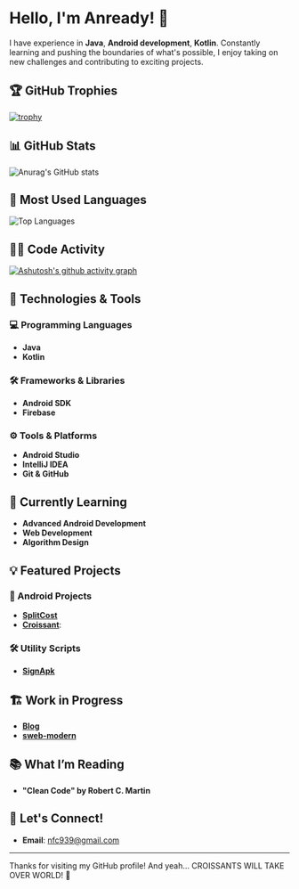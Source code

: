 # Hello, I'm Anready! 👋

I have experience in **Java**, **Android development**, **Kotlin**. Constantly learning and pushing the boundaries of what's possible, I enjoy taking on new challenges and contributing to exciting projects.

## 🏆 GitHub Trophies
[![trophy](https://github-profile-trophy.vercel.app/?username=anready&theme=onedark)](https://github.com/ryo-ma/github-profile-trophy)

## 📊 GitHub Stats
![Anurag's GitHub stats](https://github-readme-stats.vercel.app/api?username=anready&show_icons=true&theme=radical)

## 🚀 Most Used Languages
![Top Languages](https://github-readme-stats.vercel.app/api/top-langs/?username=anready&layout=compact&theme=radical)

## 🧑‍💻 Code Activity
[![Ashutosh's github activity graph](https://github-readme-activity-graph.vercel.app/graph?username=anready&theme=github)](https://github.com/ashutosh00710/github-readme-activity-graph)

## 🔧 Technologies & Tools

### 💻 Programming Languages
- **Java**
- **Kotlin**

### 🛠️ Frameworks & Libraries
- **Android SDK**
- **Firebase**

### ⚙️ Tools & Platforms
- **Android Studio**
- **IntelliJ IDEA**
- **Git & GitHub**

## 🌱 Currently Learning
- **Advanced Android Development**
- **Web Development**
- **Algorithm Design**

## 💡 Featured Projects

### 📱 Android Projects
- **[SplitCost](https://github.com/Anready/SplitCost)**
- **[Croissant](https://github.com/Anready/Croissant)**:

### 🛠️ Utility Scripts
- **[SignApk](https://github.com/Anready/SignApk)**

## 🏗️ Work in Progress
- **[Blog](https://github.com/Anready/anready.github.io)**
- **[sweb-modern](https://github.com/Anready/sweb-modern)**

## 📚 What I’m Reading
- **"Clean Code" by Robert C. Martin**

## 💬 Let's Connect!
- **Email**: [nfc939@gmail.com](nfc939@gmail.com)

---

Thanks for visiting my GitHub profile! And yeah... CROISSANTS WILL TAKE OVER WORLD! 🚀
